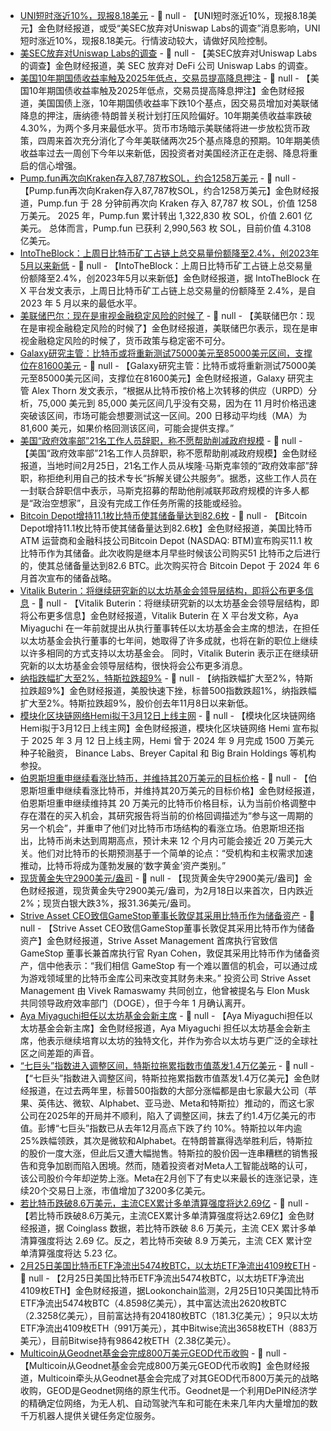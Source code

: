 - [UNI短时涨近10%，现报8.18美元]() - 📰 null - 【UNI短时涨近10%，现报8.18美元】金色财经报道，或受“美SEC放弃对Uniswap Labs的调查”消息影响，UNI短时涨近10%，现报8.18美元。行情波动较大，请做好风险控制。
- [美SEC放弃对Uniswap Labs的调查]() - 📰 null - 【美SEC放弃对Uniswap Labs的调查】金色财经报道，美 SEC 放弃对 DeFi 公司 Uniswap Labs 的调查。
- [美国10年期国债收益率触及2025年低点，交易员提高降息押注](https://www.cls.cn/detail/1953929) - 📰 null - 【美国10年期国债收益率触及2025年低点，交易员提高降息押注】金色财经报道，美国国债上涨，10年期国债收益率下跌10个基点，因交易员增加对美联储降息的押注，唐纳德·特朗普关税计划打压风险偏好。10年期美债收益率跌破4.30%，为两个多月来最低水平。货币市场暗示美联储将进一步放松货币政策，四周来首次充分消化了今年美联储两次25个基点降息的预期。10年期美债收益率过去一周创下今年以来新低，因投资者对美国经济正在走弱、降息将重启的信心增强。
- [Pump.fun再次向Kraken存入87,787枚SOL，约合1258万美元](https://x.com/OnchainLens/status/1894439778294317191) - 📰 null - 【Pump.fun再次向Kraken存入87,787枚SOL，约合1258万美元】金色财经报道，Pump.fun 于 28 分钟前再次向 Kraken 存入 87,787 枚 SOL，价值 1258 万美元。 
2025 年，Pump.fun 累计转出 1,322,830 枚 SOL，价值 2.601 亿美元。 
总体而言，Pump.fun 已获利 2,990,563  枚 SOL，目前价值 4.3108 亿美元。
- [IntoTheBlock：上周日比特币矿工占链上总交易量份额降至2.4%，创2023年5月以来新低](https://x.com/intotheblock/status/1894402251864555931) - 📰 null - 【IntoTheBlock：上周日比特币矿工占链上总交易量份额降至2.4%，创2023年5月以来新低】金色财经报道，据 IntoTheBlock 在 X 平台发文表示，上周日比特币矿工占链上总交易量的份额降至 2.4%，是自 2023 年 5 月以来的最低水平。
- [美联储巴尔：现在是审视金融稳定风险的时候了](https://www.cls.cn/detail/1953952) - 📰 null - 【美联储巴尔：现在是审视金融稳定风险的时候了】金色财经报道，美联储巴尔表示，现在是审视金融稳定风险的时候了，货币政策与稳定密不可分。
- [Galaxy研究主管：比特币或将重新测试75000美元至85000美元区间，支撑位在81600美元](https://x.com/intangiblecoins/status/1894418257160880413) - 📰 null - 【Galaxy研究主管：比特币或将重新测试75000美元至85000美元区间，支撑位在81600美元】金色财经报道，Galaxy 研究主管 Alex Thorn 发文表示，“根据从比特币按价格上次转移的供应（URPD）分析，75,000 美元到 85,000 美元区间几乎没有交易，因为在 11 月时价格迅速突破该区间，市场可能会想要测试这一区间。200 日移动平均线（MA）为 81,600 美元，如果价格回测该区间，可能会提供支撑。”
- [美国“政府效率部”21名工作人员辞职，称不愿帮助削减政府规模](https://flash.jin10.com/detail/20250226004134516800) - 📰 null - 【美国“政府效率部”21名工作人员辞职，称不愿帮助削减政府规模】金色财经报道，当地时间2月25日，21名工作人员从埃隆·马斯克率领的“政府效率部”辞职，称拒绝利用自己的技术专长“拆解关键公共服务”。据悉，这些工作人员在一封联合辞职信中表示，马斯克招募的帮助他削减联邦政府规模的许多人都是“政治空想家”，且没有完成工作任务所需的技能或经验。
- [Bitcoin Depot增持11.1枚比特币使其储备量达到82.6枚](https://www.manilatimes.net/2025/02/26/tmt-newswire/globenewswire/bitcoin-depot-adds-another-11-btc-to-its-treasury/2062389) - 📰 null - 【Bitcoin Depot增持11.1枚比特币使其储备量达到82.6枚】金色财经报道，美国比特币 ATM 运营商和金融科技公司Bitcoin Depot (NASDAQ: BTM)宣布购买11.1 枚比特币作为其储备。此次收购是继本月早些时候该公司购买51 比特币之后进行的，使其总储备量达到82.6 BTC。此次购买符合 Bitcoin Depot 于 2024 年 6 月首次宣布的储备战略。
- [Vitalik Buterin：将继续研究新的以太坊基金会领导层结构，即将公布更多信息](https://x.com/VitalikButerin/status/1894421753465643265) - 📰 null - 【Vitalik Buterin：将继续研究新的以太坊基金会领导层结构，即将公布更多信息】金色财经报道，Vitalik Buterin 在 X 平台发文称，Aya Miyaguchi 在一年前就提出从执行董事转任以太坊基金会主席的想法，在担任以太坊基金会执行董事的七年间，她取得了许多成就，也将在新的职位上继续以许多相同的方式支持以太坊基金会。 
同时，Vitalik Buterin 表示正在继续研究新的以太坊基金会领导层结构，很快将会公布更多消息。
- [纳指跌幅扩大至2%，特斯拉跌超9%]() - 📰 null - 【纳指跌幅扩大至2%，特斯拉跌超9%】金色财经报道，美股快速下挫，标普500指数跌超1%，纳指跌幅扩大至2%。特斯拉跌超9%，股价创去年11月8日以来新低。
- [模块化区块链网络Hemi拟于3月12日上线主网](https://hemi.xyz/blog/hemi-to-launch-mainnet-on-march-12/) - 📰 null - 【模块化区块链网络Hemi拟于3月12日上线主网】金色财经报道，模块化区块链网络 Hemi 宣布拟于 2025 年 3 月 12 日上线主网，Hemi 曾于 2024 年 9 月完成 1500 万美元种子轮融资， Binance Labs、Breyer Capital 和 Big Brain Holdings 等机构参投。
- [伯恩斯坦重申继续看涨比特币，并维持其20万美元的目标价格](https://www.theblock.co/post/343275/bernstein-reiterates-200000-bitcoin-target-sees-buying-opportunity-amid-market-correction) - 📰 null - 【伯恩斯坦重申继续看涨比特币，并维持其20万美元的目标价格】金色财经报道，伯恩斯坦重申继续维持其 20 万美元的比特币价格目标，认为当前价格调整中存在潜在的买入机会，其研究报告将当前的价格回调描述为“参与这一周期的另一个机会”，并重申了他们对比特币市场结构的看涨立场。伯恩斯坦还指出，比特币尚未达到周期高点，预计未来 12 个月内可能会接近 20 万美元大关。他们对比特币的长期预测基于一个简单的论点：“受机构和主权需求加速推动，比特币将成为蓬勃发展的‘数字黄金’资产类别。”
- [现货黄金失守2900美元/盎司]() - 📰 null - 【现货黄金失守2900美元/盎司】金色财经报道，现货黄金失守2900美元/盎司，为2月18日以来首次，日内跌近2%；现货白银大跌3%，报31.36美元/盎司。
- [Strive Asset CEO致信GameStop董事长敦促其采用比特币作为储备资产](https://www.coindesk.com/markets/2025/02/25/do-not-publish-strive-ceo-matt-cole-urges-gamestop-s-ceo-to-convert-cash-reserves-into-bitcoin) - 📰 null - 【Strive Asset CEO致信GameStop董事长敦促其采用比特币作为储备资产】金色财经报道，Strive Asset Management 首席执行官致信 GameStop 董事长兼首席执行官 Ryan Cohen，敦促其采用比特币作为储备资产，信中他表示：“我们相信 GameStop 有一个难以置信的机会，可以通过成为游戏领域里的比特币金库公司来改变其财务未来。” 
投资公司 Strive Asset Management 由 Vivek Ramaswamy 共同创立，他曾被提名与 Elon Musk 共同领导政府效率部门（DOGE），但于今年 1 月确认离开。
- [Aya Miyaguchi担任以太坊基金会新主席](https://blog.ethereum.org/en/2025/02/25/aya-announcement) - 📰 null - 【Aya Miyaguchi担任以太坊基金会新主席】金色财经报道，Aya Miyaguchi 担任以太坊基金会新主席，他表示继续培育以太坊的独特文化，并作为弥合以太坊与更广泛的全球社区之间差距的声音。
- [“七巨头”指数进入调整区间，特斯拉拖累指数市值蒸发1.4万亿美元](https://flash.jin10.com/detail/20250225232439382800) - 📰 null - 【“七巨头”指数进入调整区间，特斯拉拖累指数市值蒸发1.4万亿美元】金色财经报道，在过去两年里，标普500指数的大部分涨幅都是由七家最大公司（苹果、英伟达、微软、Alphabet、亚马逊、Meta和特斯拉）推动的，而这七家公司在2025年的开局并不顺利，陷入了调整区间，抹去了约1.4万亿美元的市值。彭博“七巨头”指数已从去年12月高点下跌了约 10%。特斯拉以年内逾25%跌幅领跌，其次是微软和Alphabet。在特朗普赢得选举胜利后，特斯拉的股价一度大涨，但此后又遭大幅抛售。特斯拉的股价因一连串糟糕的销售报告和竞争加剧而陷入困境。然而，随着投资者对Meta人工智能战略的认可，该公司股价今年却逆势上涨。Meta在2月创下了有史以来最长的连涨记录，连续20个交易日上涨，市值增加了3200多亿美元。
- [若比特币跌破8.6万美元，主流CEX累计多单清算强度将达2.69亿](https://www.coinglass.com/zh/pro/futures/LiquidationMap) - 📰 null - 【若比特币跌破8.6万美元，主流CEX累计多单清算强度将达2.69亿】金色财经报道，据 Coinglass 数据，若比特币跌破 8.6 万美元，主流 CEX 累计多单清算强度将达 2.69 亿。反之，若比特币突破 8.9 万美元，主流 CEX 累计空单清算强度将达 5.23 亿。
- [2月25日美国比特币ETF净流出5474枚BTC，以太坊ETF净流出4109枚ETH](https://x.com/lookonchain/status/1894398216646660428) - 📰 null - 【2月25日美国比特币ETF净流出5474枚BTC，以太坊ETF净流出4109枚ETH】金色财经报道，据Lookonchain监测，2月25日10只美国比特币ETF净流出5474枚BTC（4.8598亿美元），其中富达流出2620枚BTC（2.3258亿美元），目前富达持有204180枚BTC（181.3亿美元）； 
9只以太坊ETF净流出4109枚ETH（991万美元），其中Bitwise流出3658枚ETH（883万美元），目前Bitwise持有98642枚ETH（2.38亿美元）。
- [Multicoin从Geodnet基金会完成800万美元GEOD代币收购](https://www.coindesk.com/business/2025/02/25/multicoin-leads-usd8m-investment-in-gps-alternative-geodnet?utm_source=twitter&utm_content=editorial&utm_term=organic&utm_campaign=coindesk_main&utm_medium=social) - 📰 null - 【Multicoin从Geodnet基金会完成800万美元GEOD代币收购】金色财经报道，Multicoin牵头从Geodnet基金会完成了对其GEOD代币800万美元的战略收购，GEOD是Geodnet网络的原生代币。Geodnet是一个利用DePIN经济学的精确定位网络，为无人机、自动驾驶汽车和可能在未来几年内大量增加的数千万机器人提供关键任务定位服务。
